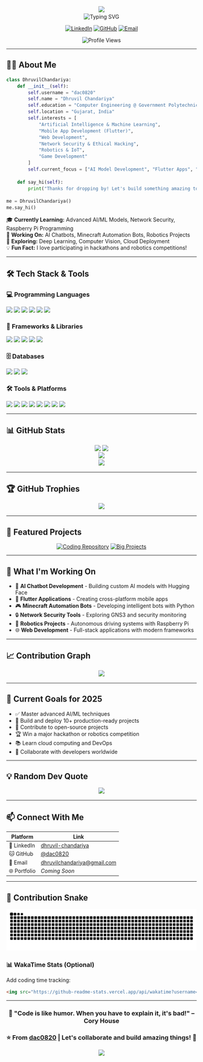 <div align="center">
  <img src="https://capsule-render.vercel.app/api?type=waving&color=gradient&customColorList=12&height=200&section=header&text=Dhruvil%20Chandariya&fontSize=60&fontAlignY=35&animation=twinkling&fontColor=fff" />
</div>

<div align="center">
  <img src="https://readme-typing-svg.herokuapp.com?font=Fira+Code&weight=600&size=28&pause=1000&color=3F8EF7&center=true&vCenter=true&random=false&width=600&lines=Computer+Engineering+Student;Full+Stack+Developer;AI%2FML+Enthusiast;Robotics+%26+IoT+Developer;Network+Security+Explorer" alt="Typing SVG" />
</div>

<div align="center">

  [![LinkedIn](https://img.shields.io/badge/LinkedIn-0077B5?style=for-the-badge&logo=linkedin&logoColor=white)](https://linkedin.com/in/dhruvil-chandariya-ba5633333)
  [![GitHub](https://img.shields.io/badge/GitHub-100000?style=for-the-badge&logo=github&logoColor=white)](https://github.com/dac0820)
  [![Email](https://img.shields.io/badge/Email-D14836?style=for-the-badge&logo=gmail&logoColor=white)](mailto:dhruvilchandariya@gmail.com)


  ![Profile Views](https://komarev.com/ghpvc/?username=dac0820&color=blueviolet&style=for-the-badge&label=PROFILE+VIEWS)

</div>

---

## 👨‍💻 About Me

```python
class DhruvilChandariya:
    def __init__(self):
        self.username = "dac0820"
        self.name = "Dhruvil Chandariya"
        self.education = "Computer Engineering @ Government Polytechnic Jamnagar"
        self.location = "Gujarat, India"
        self.interests = [
            "Artificial Intelligence & Machine Learning",
            "Mobile App Development (Flutter)",
            "Web Development",
            "Network Security & Ethical Hacking",
            "Robotics & IoT",
            "Game Development"
        ]
        self.current_focus = ["AI Model Development", "Flutter Apps", "Automation Bots"]

    def say_hi(self):
        print("Thanks for dropping by! Let's build something amazing together!")

me = DhruvilChandariya()
me.say_hi()
```

🎓 **Currently Learning:** Advanced AI/ML Models, Network Security, Raspberry Pi Programming  
🔭 **Working On:** AI Chatbots, Minecraft Automation Bots, Robotics Projects  
🌱 **Exploring:** Deep Learning, Computer Vision, Cloud Deployment  
💡 **Fun Fact:** I love participating in hackathons and robotics competitions!

---

## 🛠️ Tech Stack & Tools

### 💻 Programming Languages
<p align="left">
  <img src="https://img.shields.io/badge/Python-3776AB?style=for-the-badge&logo=python&logoColor=white" />
  <img src="https://img.shields.io/badge/Java-ED8B00?style=for-the-badge&logo=openjdk&logoColor=white" />
  <img src="https://img.shields.io/badge/JavaScript-F7DF1E?style=for-the-badge&logo=javascript&logoColor=black" />
  <img src="https://img.shields.io/badge/Dart-0175C2?style=for-the-badge&logo=dart&logoColor=white" />
  <img src="https://img.shields.io/badge/HTML5-E34F26?style=for-the-badge&logo=html5&logoColor=white" />
  <img src="https://img.shields.io/badge/CSS3-1572B6?style=for-the-badge&logo=css3&logoColor=white" />
</p>

### 📱 Frameworks & Libraries
<p align="left">
  <img src="https://img.shields.io/badge/Flutter-02569B?style=for-the-badge&logo=flutter&logoColor=white" />
  <img src="https://img.shields.io/badge/TensorFlow-FF6F00?style=for-the-badge&logo=tensorflow&logoColor=white" />
  <img src="https://img.shields.io/badge/Hugging_Face-FFD21E?style=for-the-badge&logo=huggingface&logoColor=black" />
  <img src="https://img.shields.io/badge/Node.js-43853D?style=for-the-badge&logo=node.js&logoColor=white" />
  <img src="https://img.shields.io/badge/React-20232A?style=for-the-badge&logo=react&logoColor=61DAFB" />
</p>

### 🗄️ Databases
<p align="left">
  <img src="https://img.shields.io/badge/MySQL-005C84?style=for-the-badge&logo=mysql&logoColor=white" />
  <img src="https://img.shields.io/badge/MongoDB-4EA94B?style=for-the-badge&logo=mongodb&logoColor=white" />
  <img src="https://img.shields.io/badge/SQLite-07405E?style=for-the-badge&logo=sqlite&logoColor=white" />
</p>

### 🛠️ Tools & Platforms
<p align="left">
  <img src="https://img.shields.io/badge/Git-F05032?style=for-the-badge&logo=git&logoColor=white" />
  <img src="https://img.shields.io/badge/GitHub-100000?style=for-the-badge&logo=github&logoColor=white" />
  <img src="https://img.shields.io/badge/VS_Code-007ACC?style=for-the-badge&logo=visual-studio-code&logoColor=white" />
  <img src="https://img.shields.io/badge/Android_Studio-3DDC84?style=for-the-badge&logo=android-studio&logoColor=white" />
  <img src="https://img.shields.io/badge/Google_Colab-F9AB00?style=for-the-badge&logo=google-colab&logoColor=white" />
  <img src="https://img.shields.io/badge/VirtualBox-183A61?style=for-the-badge&logo=virtualbox&logoColor=white" />
  <img src="https://img.shields.io/badge/Raspberry_Pi-A22846?style=for-the-badge&logo=raspberry-pi&logoColor=white" />
  <img src="https://img.shields.io/badge/GNS3-008000?style=for-the-badge&logo=cisco&logoColor=white" />
</p>

---

## 📊 GitHub Stats

<div align="center">
  <img height="180em" src="https://github-readme-stats.vercel.app/api?username=dac0820&show_icons=true&theme=tokyonight&include_all_commits=true&count_private=true&hide_border=true&bg_color=0D1117&title_color=58A6FF&icon_color=58A6FF&text_color=C9D1D9"/>
  <img height="180em" src="https://github-readme-streak-stats.herokuapp.com/?user=dac0820&theme=tokyonight&hide_border=true&background=0D1117&stroke=58A6FF&ring=58A6FF&fire=FF6B6B&currStreakLabel=C9D1D9"/>
</div>

<div align="center">
  <img src="https://github-readme-stats.vercel.app/api/top-langs/?username=dac0820&layout=compact&theme=tokyonight&hide_border=true&bg_color=0D1117&title_color=58A6FF&text_color=C9D1D9&langs_count=8" />
</div>

<div align="center">
  <img src="https://github-readme-activity-graph.vercel.app/graph?username=dac0820&theme=tokyo-night&hide_border=true&bg_color=0D1117&color=58A6FF&line=58A6FF&point=C9D1D9" />
</div>

---

## 🏆 GitHub Trophies

<div align="center">
  <img src="https://github-profile-trophy.vercel.app/?username=dac0820&theme=tokyonight&no-frame=true&no-bg=true&column=7&margin-w=15&margin-h=15" />
</div>

---

## 🚀 Featured Projects

<div align="center">

[![Coding Repository](https://github-readme-stats.vercel.app/api/pin/?username=dac0820&repo=coding&theme=tokyonight&hide_border=true&bg_color=0D1117)](https://github.com/dac0820/Minecraft_bots)
[![Big Projects](https://github-readme-stats.vercel.app/api/pin/?username=dac0820&repo=big-projects&theme=tokyonight&hide_border=true&bg_color=0D1117)](https://github.com/dac0820/DDNAS)

</div>

---

## 💼 What I'm Working On

- 🤖 **AI Chatbot Development** - Building custom AI models with Hugging Face
- 📱 **Flutter Applications** - Creating cross-platform mobile apps
- 🎮 **Minecraft Automation Bots** - Developing intelligent bots with Python
- 🔒 **Network Security Tools** - Exploring GNS3 and security monitoring
- 🤖 **Robotics Projects** - Autonomous driving systems with Raspberry Pi
- 🌐 **Web Development** - Full-stack applications with modern frameworks

---

## 📈 Contribution Graph

<div align="center">
  <img src="https://github-contribution-stats.vercel.app/api/?username=dac0820&theme=tokyonight" />
</div>

---

## 🎯 Current Goals for 2025

- ✅ Master advanced AI/ML techniques
- 🔄 Build and deploy 10+ production-ready projects
- 🌟 Contribute to open-source projects
- 🏆 Win a major hackathon or robotics competition
- 📚 Learn cloud computing and DevOps
- 🤝 Collaborate with developers worldwide

---

## 💡 Random Dev Quote

<div align="center">
  <img src="https://quotes-github-readme.vercel.app/api?type=horizontal&theme=tokyonight" />
</div>

---



## 📫 Connect With Me

<div align="center">

  | Platform | Link |
  |----------|------|
  | 💼 LinkedIn | [dhruvil-chandariya](https://linkedin.com/in/dhruvil-chandariya-ba5633333) |
  | 🐱 GitHub | [@dac0820](https://github.com/dac0820) |
  | 📧 Email | dhruvilchandariya@gmail.com |
  | 🌐 Portfolio | *Coming Soon* |

</div>

---

## 🐍 Contribution Snake

<div align="center">
  <img src="https://raw.githubusercontent.com/dac0820/dac0820/output/github-contribution-grid-snake-dark.svg" alt="Snake animation" />
</div>


### 📊 WakaTime Stats (Optional)

Add coding time tracking:

```markdown
<img src="https://github-readme-stats.vercel.app/api/wakatime?username=YOUR_WAKATIME_USERNAME&theme=tokyonight" />
```

</details>

---

<div align="center">

### 💭 "Code is like humor. When you have to explain it, it's bad!" – Cory House

### ⭐ From [dac0820](https://github.com/dac0820) | Let's collaborate and build amazing things! 🚀

  <img src="https://capsule-render.vercel.app/api?type=waving&color=gradient&customColorList=12&height=100&section=footer" />

</div>
